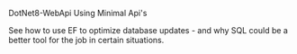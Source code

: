 DotNet8-WebApi Using Minimal Api's

See how to use EF to optimize database updates - and why SQL could be a better tool for the job in certain situations.
